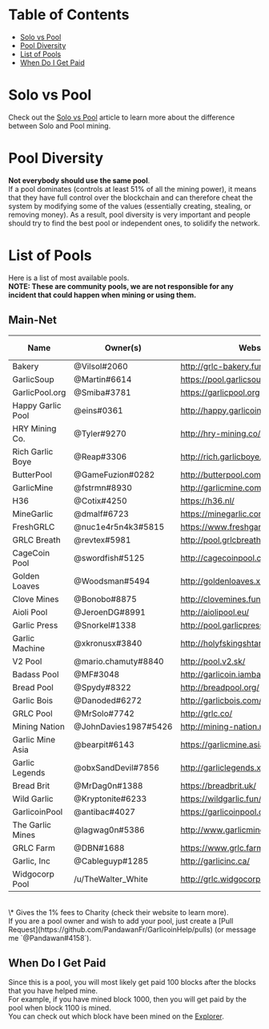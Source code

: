 # Table of Contents
- [Solo vs Pool](#solo-vs-pool)
- [Pool Diversity](#pool-diversity)
- [List of Pools](#list-of-pools)
- [When Do I Get Paid](#when-do-i-get-paid)

# Solo vs Pool
Check out the [Solo vs Pool](how-to-mine.html#solo-vs-pool) article to learn more about the difference between Solo and Pool mining.

# Pool Diversity
**Not everybody should use the same pool**.  
If a pool dominates (controls at least 51% of all the mining power), it means that they have full control over the blockchain and can therefore cheat the system by modifying some of the values (essentially creating, stealing, or removing money). As a result, pool diversity is very important and people should try to find the best pool or independent ones, to solidify the network.

# List of Pools
Here is a list of most available pools.  
**NOTE: These are community pools, we are not responsible for any incident that could happen when mining or using them.**

## Main-Net
| Name              | Owner(s)             | Website                                | Pool Fee | Address                                         | Verified |
|-------------------|----------------------|----------------------------------------|----------|-------------------------------------------------|----------|
| Bakery            | @Vilsol#2060         | http://grlc-bakery.fun/                | 1%       | stratum+tcp://pool.grlc-bakery.fun:3333         | Yes      |
| GarlicSoup        | @Martin#6614         | https://pool.garlicsoup.xyz            | 1%**\*** | stratum+tcp://us.pool.garlicsoup.xyz:3333       | Yes      |
| GarlicPool.org    | @Smiba#3781          | https://garlicpool.org                 | 1%       | stratum+tcp://stratum.garlicpool.org:3333       | Yes      |
| Happy Garlic Pool | @eins#0361           | http://happy.garlicoin.fun             | 0.5%     | stratum+tcp://happy.garlicoin.fun:3210          | Yes      |
| HRY Mining Co.    | @Tyler#9270          | http://hry-mining.co/                  | 0.5%     | stratum+tcp://hry-mining.co:3032                | Yes      |
| Rich Garlic Boye  | @Reap#3306           | http://rich.garlicboye.com/            | 1%       | stratum+tcp://rich.garlicboye.com:3333          | Yes      |
| ButterPool        | @GameFuzion#0282     | http://butterpool.com/                 | 0.75%    | stratum+tcp://butterpool.com:3032               | Yes      |
| GarlicMine        | @fstrmn#8930         | http://garlicmine.com                  | 0.42%    | stratum+tcp://garlicmine.com:3333               | Yes      |
| H36               | @Cotix#4250          | https://h36.nl/                        | 0%       | stratum+tcp://h36.nl:3333                       | No       |
| MineGarlic        | @dmalf#6723          | https://minegarlic.com/                | 1%       | stratum+tcp://pool.minegarlic.com:3032          | No       |
| FreshGRLC         | @nuc1e4r5n4k3#5815   | https://www.freshgarlicblocks.net/     | 0%       | stratum+tcp://freshgarlicblocks.net:3032        | No       |
| GRLC Breath       | @revtex#5981         | http://pool.grlcbreath.com/            | 0.5%     | stratum+tcp://pool.grlcbreath.com:3032          | No       |
| CageCoin Pool     | @swordfish#5125      | http://cagecoinpool.com                | 1%       | stratum+tcp://cagecoinpool.com:3334             | No       |
| Golden Loaves     | @Woodsman#5494       | http://goldenloaves.xyz/               | 0.5%     | stratum+tcp://159.89.152.215:3333               | No       |
| Clove Mines       | @Bonobo#8875         | http://clovemines.fun/                 | 0.05%    | stratum+tcp://clovemines.fun:3333               | No       |
| Aioli Pool        | @JeroenDG#8991       | http://aiolipool.eu/                   | 0.5%     | stratum+tcp://mine.aiolipool.eu:3333            | No       |
| Garlic Press      | @Snorkel#1338        | http://pool.garlicpress.eu/            | 0.2%     | stratum+tcp://pool.garlicpress.eu:3333          | No       |
| Garlic Machine    | @xkronusx#3840       | http://holyfskingshtareyouserious.com/ | 0.5%     | stratum+tcp://garlicmachine.redirectme.net:3032 | No       |
| V2 Pool           | @mario.chamuty#8840  | http://pool.v2.sk/                     | 0.5%     | stratum+tcp://pool.v2.sk:3433                   | No       |
| Badass Pool       | @MF#3048             | http://garlicoin.iambadass.com/        | 0.69%    | stratum+tcp://garlicoin.iambadass.com:3333      | No       |
| Bread Pool        | @Spydy#8322          | http://breadpool.org/                  | 0%       | stratum+tcp://breadpool.org:3333                | No       |
| Garlic Bois       | @Danoded#6272        | http://garlicbois.com/                 | 0.25%    | stratum+tcp://garlicbois.com:3333               | No       |
| GRLC Pool         | @MrSolo#7742         | http://grlc.co/                        | 0%       | stratum+tcp://grlc.co:3032                      | No       |
| Mining Nation     | @JohnDavies1987#5426 | http://mining-nation.ml/               | 0.5%     | stratum+tcp://mining-nation.ml:4008             | No       |
| Garlic Mine Asia  | @bearpit#6143        | https://garlicmine.asia/               | 0.5%     | stratum+tcp://pool.garlicmine.asia:3333         | No       |
| Garlic Legends    | @obxSandDevil#7856   | http://garliclegends.xyz/              | 0.20%    | stratum+tcp://garliclegends.ml:3333             | No       |
| Bread Brit        | @MrDag0n#1388        | https://breadbrit.uk/                  | 0.33%    | stratum+tcp://pool.breadbrit.uk:3333            | No       |
| Wild Garlic       | @Kryptonite#6233     | https://wildgarlic.fun/                | 0%       | stratum+tcp://eu.wildgarlic.fun:3333            | No       |
| GarlicoinPool     | @antibac#4027        | https://garlicoinpool.com/             | 0.5%     | stratum+tcp://garlicoinpool.com:3333            | No       |
| The Garlic Mines  | @lagwag0n#5386       | http://www.garlicmines.com/            | 0.05%    | stratum+tcp://garlicmines.com:3333              | No       |
| GRLC Farm         | @DBN#1688            | https://www.grlc.farm                  | 0.5%     | stratum+tcp://grlc.farm:3333                    | No       |
| Garlic, Inc       | @Cableguyp#1285      | http://garlicinc.ca/                   | 0.75%    | stratum+tcp:/garlicinc.ca:3333                  | No       |
| Widgocorp Pool    | /u/TheWalter_White   | http://grlc.widgocorp.com              | 0%       | stratum+tcp://stratum.grlc.widgocorp.com:3333   | No       |  

<br>
\* Gives the 1% fees to Charity (check their website to learn more).  
<br>
If you are a pool owner and wish to add your pool, just create a [Pull Request](https://github.com/PandawanFr/GarlicoinHelp/pulls) (or message me `@Pandawan#4158`).

## When Do I Get Paid
Since this is a pool, you will most likely get paid 100 blocks after the blocks that you have helped mine.  
For example, if you have mined block 1000, then you will get paid by the pool when block 1100 is mined.  
You can check out which block have been mined on the [Explorer](http://explorer.garlicoin.io/).
